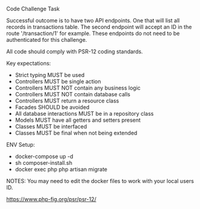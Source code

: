 Code Challenge Task

Successful outcome is to have two API endpoints. One that will list all records in
transactions table. The second endpoint will accept an ID in the route '/transaction/1'
for example. These endpoints do not need to be authenticated for this challenge.

All code should comply with PSR-12 coding standards.

Key expectations:
- Strict typing MUST be used
- Controllers MUST be single action
- Controllers MUST NOT contain any business logic
- Controllers MUST NOT contain database calls
- Controllers MUST return a resource class
- Facades SHOULD be avoided
- All database interactions MUST be in a repository class
- Models MUST have all getters and setters present
- Classes MUST be interfaced
- Classes MUST be final when not being extended

ENV Setup:
- docker-compose up -d
- sh composer-install.sh
- docker exec php php artisan migrate

NOTES: You may need to edit the docker files to work with your local users ID.

https://www.php-fig.org/psr/psr-12/
